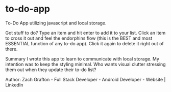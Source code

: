 # to-do-app

To-Do App utilizing javascript and local storage.

Got stuff to do? Type an item and hit enter to add it to your list.
Click an item to cross it out and feel the endorphins flow (this is the BEST and most ESSENTIAL function of any to-do app).
Click it again to delete it right out of there.

Summary
I wrote this app to learn to communicate with local storage. 
My intention was to keep the styling minimal. Who wants visual clutter stressing them out when they update their to-do list?

Author: Zach Grafton - Full Stack Developer - Android Developer - Website | LinkedIn
